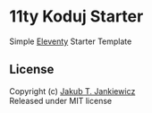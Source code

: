 # 11ty Koduj Starter

Simple [Eleventy](https://www.11ty.dev/) Starter Template

## License
Copyright (c) [Jakub T. Jankiewicz](https://jakub.jankiewicz.org)<br/>
Released under MIT license
